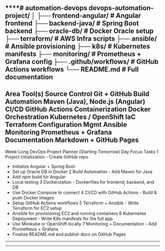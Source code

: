 ****# automation-devops
devops-automation-project/
│
├── frontend-angular/        # Angular frontend
├── backend-java/            # Spring Boot backend
├── oracle-db/               # Docker Oracle setup
├── terraform/               # AWS Infra scripts
├── ansible/                 # Ansible provisioning
├── k8s/                     # Kubernetes manifests
├── monitoring/              # Prometheus + Grafana config
├── .github/workflows/       # GitHub Actions workflows
└── README.md                # Full documentation
------------------------------------------------------------

Area	         Tool(s)
Source Control	    Git + GitHub
Build Automation	Maven (Java), Node.js (Angular)
CI/CD	            GitHub Actions
Containerization	Docker
Orchestration	    Kubernetes / OpenShift
IaC	                Terraform
Configuration Mgmt	 Ansible
Monitoring	         Prometheus + Grafana
Documentation	     Markdown + GitHub Pages
------------------------------------------------------------
Week-Long DevOps Project Planner (Starting Tomorrow)
Day	Focus	Tasks
1	Project Initialization	- Create GitHub repo
- Initialize Angular + Spring Boot
- Set up Oracle DB in Docker
2	Build Automation	- Add Maven for Java
- Add npm build for Angular
- Local testing
3	Dockerization	- Dockerfiles for frontend, backend, and DB
- Use Docker Compose to connect
4	CI/CD with GitHub Actions	- Build & push Docker images
- Setup GitHub Actions workflows
5	Terraform + Ansible	- Write Terraform for EC2 setup
- Ansible for provisioning EC2 and running containers
6	Kubernetes Deployment	- Write K8s manifests for the full app
- Use Minikube or OpenShift locally
7	Monitoring + Documentation	- Add Prometheus + Grafana
- Finalize README.md and publish docs on GitHub Pages
-----------------------------
********
